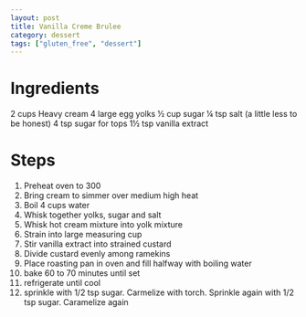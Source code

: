 ```yaml
---
layout: post
title: Vanilla Creme Brulee
category: dessert
tags: ["gluten_free", "dessert"]
---
```


# Ingredients

2 cups Heavy cream
4 large egg yolks
½ cup sugar
¼ tsp salt (a little less to be honest)
4 tsp sugar for tops
1½ tsp vanilla extract

# Steps

1. Preheat oven to 300
2. Bring cream to simmer over medium high heat
3. Boil 4 cups water
4.  Whisk together yolks, sugar and salt
5. Whisk hot cream mixture into yolk mixture
6.  Strain into large measuring cup
7. Stir vanilla extract into strained custard
8. Divide custard evenly among ramekins
9. Place roasting pan in oven and fill halfway with boiling water
10. bake 60 to 70 minutes until set
11. refrigerate until cool
12. sprinkle with 1/2 tsp sugar. Carmelize with torch.  Sprinkle again with 1/2 tsp sugar.  Caramelize again
